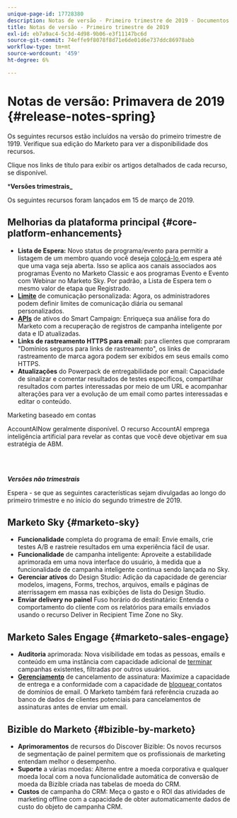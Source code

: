 ```yaml
---
unique-page-id: 17728380
description: Notas de versão - Primeiro trimestre de 2019 - Documentos da Marketo - Documentação do produto
title: Notas de versão - Primeiro trimestre de 2019
exl-id: eb7a9ac4-5c3d-4d98-9b06-e3f11147bc6d
source-git-commit: 74effe9f8078f8d71e6de01d6e737ddc86978abb
workflow-type: tm+mt
source-wordcount: '459'
ht-degree: 6%

---
```


# Notas de versão: Primavera de 2019 {#release-notes-spring}

Os seguintes recursos estão incluídos na versão do primeiro trimestre de 1919. Verifique sua edição do Marketo para ver a disponibilidade dos recursos.

Clique nos links de título para exibir os artigos detalhados de cada recurso, se disponível.

***Versões trimestrais_**

Os seguintes recursos foram lançados em 15 de março de 2019.

## Melhorias da plataforma principal {#core-platform-enhancements}

* **Lista de Espera:** Novo status de programa/evento para permitir a listagem de um membro quando você deseja  [colocá-lo ](/help/marketo/product-docs/core-marketo-concepts/smart-campaigns/program-flow-actions/change-program-status.md) em espera até que uma vaga seja aberta. Isso se aplica aos canais associados aos programas Evento no Marketo Classic e aos programas Evento e Evento com Webinar no Marketo Sky. Por padrão, a Lista de Espera tem o mesmo valor de etapa que Registrado.
* **[Limite](/help/marketo/product-docs/administration/email-setup/enable-communication-limits.md)** de comunicação personalizada: Agora, os administradores podem definir limites de comunicação diária ou semanal personalizados.
* **[APIs](https://developers.marketo.com/rest-api/assets/campaigns/)** de ativos do Smart Campaign: Enriqueça sua análise fora do Marketo com a recuperação de registros de campanha inteligente por data e ID atualizadas.
* **Links de rastreamento HTTPS para email:** para clientes que compraram &quot;Domínios seguros para links de rastreamento&quot;, os links de rastreamento de marca agora podem ser exibidos em seus emails como HTTPS.
* **Atualizações** do Powerpack de entregabilidade por email: Capacidade de sinalizar e comentar resultados de testes específicos, compartilhar resultados com partes interessadas por meio de um URL e acompanhar alterações para ver a evolução de um email como partes interessadas e editar o conteúdo.

Marketing baseado em contas

**[](/help/marketo/product-docs/target-account-management/account-profiling/account-profiling-ranking-and-tuning.md)** AccountAINow geralmente disponível. O recurso AccountAI emprega inteligência artificial para revelar as contas que você deve objetivar em sua estratégia de ABM.

<br> 

**_Versões não trimestrais_**

Espera - se que as seguintes características sejam divulgadas ao longo do primeiro trimestre e no início do segundo trimestre de 2019.

## Marketo Sky {#marketo-sky}

* **Funcionalidade** completa do programa de email: Envie emails, crie testes A/B e rastreie resultados em uma experiência fácil de usar.
* **Funcionalidade** de campanha inteligente: Aproveite a estabilidade aprimorada em uma nova interface do usuário, à medida que a funcionalidade de campanha inteligente continua sendo lançada no Sky.
* **Gerenciar ativos** do Design Studio: Adição da capacidade de gerenciar modelos, imagens, Forms, trechos, arquivos, emails e páginas de aterrissagem em massa nas exibições de lista do Design Studio.
* **Enviar delivery no painel** Fuso horário do destinatário: Entenda o comportamento do cliente com os relatórios para emails enviados usando o recurso Deliver in Recipient Time Zone no Sky.

## Marketo Sales Engage {#marketo-sales-engage}

* **Auditoria** aprimorada: Nova visibilidade em todas as pessoas, emails e  [](/help/marketo/product-docs/marketo-sales-connect/templates/view-template-list-as-a-another-user.md) conteúdo em uma instância com capacidade adicional de  [terminar ](/help/marketo/product-docs/marketo-sales-connect/campaigns/view-campaigns-list-as-another-user.md)campanhas existentes, filtradas por outros usuários.
* **[Gerenciamento](/help/marketo/product-docs/marketo-sales-connect/email/unsubscribes/marketo-unsubscribe-check.md)** de cancelamento de assinatura: Maximize a capacidade de entrega e a conformidade com a capacidade de  [bloquear ](/help/marketo/product-docs/marketo-sales-connect/admin/blocked-domains.md) contatos de domínios de email. O Marketo também fará referência cruzada ao banco de dados de clientes potenciais para cancelamentos de assinaturas antes de enviar um email.

## Bizible do Marketo {#bizible-by-marketo}

* **Aprimoramentos** de recursos do Discover Bizible: Os novos recursos de segmentação de painel permitem que os profissionais de marketing entendam melhor o desempenho.
* **Suporte** a várias moedas: Alterne entre a moeda corporativa e qualquer moeda local com a nova funcionalidade automática de conversão de moeda da Bizible criada nas tabelas de moeda do CRM.
* **Custos** de campanha do CRM: Meça o gasto e o ROI das atividades de marketing offline com a capacidade de obter automaticamente dados de custo do objeto de campanha CRM.
